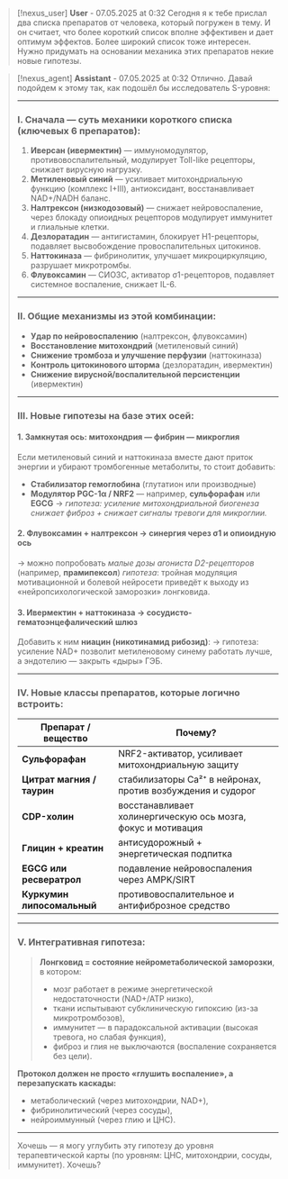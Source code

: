 >[!nexus_user] **User** - 07.05.2025 at 0:32
> Сегодня я к тебе прислал два списка препаратов от человека, который погружен в тему. И он считает, что более короткий список вполне эффективен и дает оптимум эффектов. Более широкий список тоже интересен. Нужно придумать на основании механика этих препаратов некие новые гипотезы.
<!-- UID: bbb21222-2512-4405-8588-05a027ccb6b6 -->




>[!nexus_agent] **Assistant** - 07.05.2025 at 0:32
> Отлично. Давай подойдем к этому так, как подошёл бы исследователь S-уровня:
> 
> ---
> 
> ### **I. Сначала — суть механики короткого списка (ключевых 6 препаратов):**
> 
> 1. **Иверсан (ивермектин)** — иммуномодулятор, противовоспалительный, модулирует Toll-like рецепторы, снижает вирусную нагрузку.
> 2. **Метиленовый синий** — усиливает митохондриальную функцию (комплекс I+III), антиоксидант, восстанавливает NAD+/NADH баланс.
> 3. **Налтрексон (низкодозовый)** — снижает нейровоспаление, через блокаду опиоидных рецепторов модулирует иммунитет и глиальные клетки.
> 4. **Дезлоратадин** — антигистамин, блокирует H1-рецепторы, подавляет высвобождение провоспалительных цитокинов.
> 5. **Наттокиназа** — фибринолитик, улучшает микроциркуляцию, разрушает микротромбы.
> 6. **Флувоксамин** — СИОЗС, активатор σ1-рецепторов, подавляет системное воспаление, снижает IL-6.
> 
> ---
> 
> ### **II. Общие механизмы из этой комбинации:**
> - **Удар по нейровоспалению** (налтрексон, флувоксамин)
> - **Восстановление митохондрий** (метиленовый синий)
> - **Снижение тромбоза и улучшение перфузии** (наттокиназа)
> - **Контроль цитокинового шторма** (дезлоратадин, ивермектин)
> - **Снижение вирусной/воспалительной персистенции** (ивермектин)
> 
> ---
> 
> ### **III. Новые гипотезы на базе этих осей:**
> 
> #### **1. Замкнутая ось: митохондрия — фибрин — микроглия**
> Если метиленовый синий и наттокиназа вместе дают приток энергии и убирают тромбогенные метаболиты, то стоит добавить:
> - **Стабилизатор гемоглобина** (глутатион или производные)
> - **Модулятор PGC-1α / NRF2** — например, **сульфорафан** или **EGCG** 
>  → *гипотеза: усиление митохондриальной биогенеза снижает фиброз + снижает сигналы тревоги для микроглии.*
> 
> #### **2. Флувоксамин + налтрексон → синергия через σ1 и опиоидную ось**
> → можно попробовать *малые дозы агониста D2-рецепторов* (например, **прамипексол**) 
> *гипотеза*: тройная модуляция мотивационной и болевой нейросети приведёт к выходу из «нейропсихологической заморозки» лонгковида.
> 
> #### **3. Ивермектин + наттокиназа → сосудисто-гематоэнцефалический шлюз**
> Добавить к ним **ниацин (никотинамид рибозид)**:
> → гипотеза: усиление NAD+ позволит метиленовому синему работать лучше, а эндотелию — закрыть «дыры» ГЭБ.
> 
> ---
> 
> ### **IV. Новые классы препаратов, которые логично встроить:**
> 
> | Препарат / вещество | Почему? |
> |---------------------------|---------|
> | **Сульфорафан** | NRF2-активатор, усиливает митохондриальную защиту |
> | **Цитрат магния / таурин**| стабилизаторы Ca²⁺ в нейронах, против возбуждения и судорог |
> | **CDP-холин** | восстанавливает холинергическую ось мозга, фокус и мотивация |
> | **Глицин + креатин** | антисудорожный + энергетическая подпитка |
> | **EGCG или ресвератрол** | подавление нейровоспаления через AMPK/SIRT |
> | **Куркумин липосомальный**| противовоспалительное и антифиброзное средство |
> 
> ---
> 
> ### **V. Интегративная гипотеза:**
> > **Лонгковид = состояние нейрометаболической заморозки**, в котором:
> > - мозг работает в режиме энергетической недостаточности (NAD+/ATP низко),
> > - ткани испытывают субклиническую гипоксию (из-за микротромбозов),
> > - иммунитет — в парадоксальной активации (высокая тревога, но слабая функция),
> > - фиброз и глия не выключаются (воспаление сохраняется без цели).
> 
> **Протокол должен не просто «глушить воспаление», а перезапускать каскады:**
> - метаболический (через митохондрии, NAD+),
> - фибринолитический (через сосуды),
> - нейроиммунный (через глию и ЦНС).
> 
> ---
> 
> Хочешь — я могу углубить эту гипотезу до уровня терапевтической карты (по уровням: ЦНС, митохондрии, сосуды, иммунитет). Хочешь?
<!-- UID: 8f3183ee-f84f-4315-acee-993673ff3c0b -->